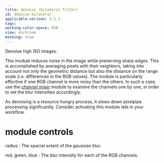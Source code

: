 ```yaml
---
title: denoise (bilateral filter)
id: deboise-bilateral
applicable-verison: 3.2.1
tags: 
working-color-space: RGB 
view: darkroom
masking: true
---
```


Denoise high ISO images. 

This module reduces noise in the image while preserving sharp edges. This is accomplished by averaging pixels with their neighbors, taking into account not only the geometric distance but also the distance on the range scale (i.e. differences in the RGB values).  The module is particularly effective if one RGB channel is more noisy than the others. In such a case, use the [_channel mixer_](./channel-mixer.md) module to examine the channels one by one, in order to set the blur intensities accordingly.

As denoising is a resource hungry process, it slows down pixelpipe processing significantly. Consider activating this module late in your workflow.

# module controls

radius
: The spacial extent of the gaussian blur.

red, green, blue
: The blur intensity for each of the RGB channels.
